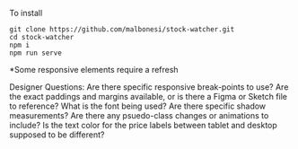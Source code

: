To install

```
git clone https://github.com/malbonesi/stock-watcher.git 
cd stock-watcher
npm i
npm run serve
```
*Some responsive elements require a refresh

Designer Questions:
Are there specific responsive break-points to use?
Are the exact paddings and margins available, or is there a Figma or Sketch file to reference?
What is the font being used?
Are there specific shadow measurements?
Are there any psuedo-class changes or animations to include?
Is the text color for the price labels between tablet and desktop supposed to be different?
